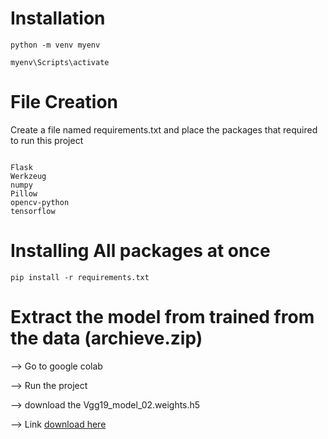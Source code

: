 # Installation
```
python -m venv myenv

myenv\Scripts\activate

```

# File Creation

Create a file named requirements.txt and place the packages that required to run this project

```text

Flask
Werkzeug
numpy
Pillow
opencv-python
tensorflow

```
# Installing All packages at once

```code
pip install -r requirements.txt
```

# Extract the model from trained from the data (archieve.zip)

--> Go to google colab 

--> Run the project 

--> download the Vgg19_model_02.weights.h5

--> Link [download here](https://drive.google.com/file/d/1VnLUO5nKHNDg9dxIFf7avMLD3j1ySmFu/view?usp=sharing)




